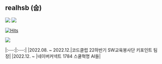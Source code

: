 ## realhsb (숩)

<a href="https://www.instagram.com/shui_bin/"><img src="https://img.shields.io/badge/Instagram-E4405F?style=flat-square&logo=Instagram&logoColor=white"/></a> <a href="https://velog.io/@realhsb"><img src="https://img.shields.io/badge/Velog-20C997?style=flat-square&logo=Velog&logoColor=white"/></a>

[![Hits](https://hits.seeyoufarm.com/api/count/incr/badge.svg?url=https%3A%2F%2Fgithub.com%2Frealhsb&count_bg=%23181717&title_bg=%23181717&icon=github.svg&icon_color=%23FFFFFF&title=realhsb&edge_flat=true)](https://hits.seeyoufarm.com)


<img src="https://img.shields.io/badge/Swift-F05138?style=flat-square&logo=swift&logoColor=white"/> 


|:---:|:---:|
|2022.08. ~ 2022.12.|코드클럽 22하반기 SW교육봉사단 키포인트 팀장|
|2022.12. ~ |네이버커넥트 1784 스쿨혁명 AI들|
